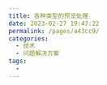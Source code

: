 ```yaml
---
title: 各种类型的预览处理
date: 2023-02-27 19:47:22
permalink: /pages/a43cc9/
categories:
  - 技术
  - 问题解决方案
tags:
  - 
---
```

